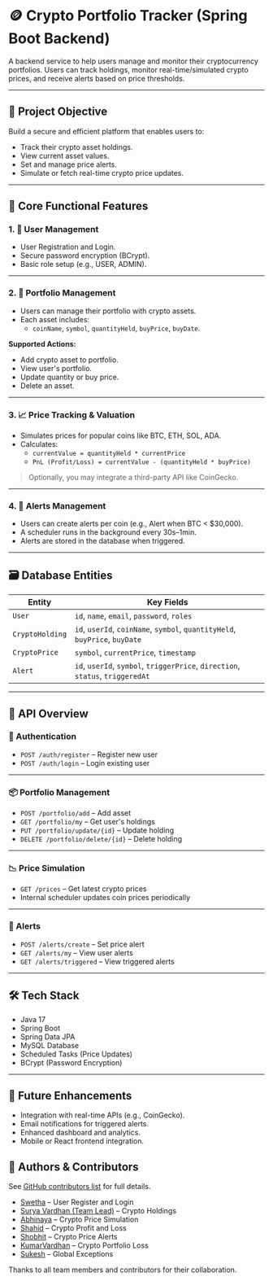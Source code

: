 # 🪙 Crypto Portfolio Tracker (Spring Boot Backend)

A backend service to help users manage and monitor their cryptocurrency portfolios. Users can track holdings, monitor real-time/simulated crypto prices, and receive alerts based on price thresholds.

---

## 📌 Project Objective

Build a secure and efficient platform that enables users to:

- Track their crypto asset holdings.
- View current asset values.
- Set and manage price alerts.
- Simulate or fetch real-time crypto price updates.

---

## 🧩 Core Functional Features

### 1. 👤 User Management

- User Registration and Login.
- Secure password encryption (BCrypt).
- Basic role setup (e.g., USER, ADMIN).


---

### 2. 💼 Portfolio Management

- Users can manage their portfolio with crypto assets.
- Each asset includes:
  - `coinName`, `symbol`, `quantityHeld`, `buyPrice`, `buyDate`.

**Supported Actions:**

- Add crypto asset to portfolio.
- View user's portfolio.
- Update quantity or buy price.
- Delete an asset.

---

### 3. 📈 Price Tracking & Valuation

- Simulates prices for popular coins like BTC, ETH, SOL, ADA.
- Calculates:
  - `currentValue = quantityHeld * currentPrice`
  - `PnL (Profit/Loss) = currentValue - (quantityHeld * buyPrice)`

> Optionally, you may integrate a third-party API like CoinGecko.

---

### 4. 🚨 Alerts Management

- Users can create alerts per coin (e.g., Alert when BTC < $30,000).
- A scheduler runs in the background every 30s–1min.
- Alerts are stored in the database when triggered.

---

## 🗃️ Database Entities

| Entity          | Key Fields                                                                 |
|-----------------|------------------------------------------------------------------------------|
| `User`          | `id`, `name`, `email`, `password`, `roles`                                  |
| `CryptoHolding` | `id`, `userId`, `coinName`, `symbol`, `quantityHeld`, `buyPrice`, `buyDate` |
| `CryptoPrice`   | `symbol`, `currentPrice`, `timestamp`                                       |
| `Alert`         | `id`, `userId`, `symbol`, `triggerPrice`, `direction`, `status`, `triggeredAt`|

---

## 🔁 API Overview

### 🧾 Authentication

- `POST /auth/register` – Register new user  
- `POST /auth/login` – Login existing user  

---

### 📦 Portfolio Management

- `POST /portfolio/add` – Add asset  
- `GET /portfolio/my` – Get user's holdings  
- `PUT /portfolio/update/{id}` – Update holding  
- `DELETE /portfolio/delete/{id}` – Delete holding  

---

### 📉 Price Simulation

- `GET /prices` – Get latest crypto prices  
- Internal scheduler updates coin prices periodically  

---

### 📢 Alerts

- `POST /alerts/create` – Set price alert  
- `GET /alerts/my` – View user alerts  
- `GET /alerts/triggered` – View triggered alerts  

---

## 🛠️ Tech Stack

- Java 17
- Spring Boot
- Spring Data JPA
- MySQL Database
- Scheduled Tasks (Price Updates)
- BCrypt (Password Encryption)

---

## 🚀 Future Enhancements

- Integration with real-time APIs (e.g., CoinGecko).
- Email notifications for triggered alerts.
- Enhanced dashboard and analytics.
- Mobile or React frontend integration.

## 👥 Authors & Contributors

See [GitHub contributors list](../../contributors) for full details.

- [Swetha](https://github.com/SwethaJayasankar) – User Register and Login 
- [Surya Vardhan (Team Lead)](https://github.com/KillerVardhan8) – Crypto Holdings  
- [Abhinaya](https://github.com/Konduru12) – Crypto Price Simulation  
- [Shahid](https://github.com/Ss0556) – Crypto Profit and Loss  
- [Shobhit](https://github.com/sk7001) – Crypto Price Alerts  
- [KumarVardhan](https://github.com/kumarvardhan-0) – Crypto Portfolio Loss  
- [Sukesh](https://github.com/Sukesh03) – Global Exceptions  

Thanks to all team members and contributors for their collaboration.

